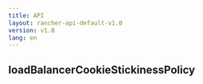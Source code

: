 ```yaml
---
title: API
layout: rancher-api-default-v1.0
version: v1.0
lang: en
---
```


## loadBalancerCookieStickinessPolicy





